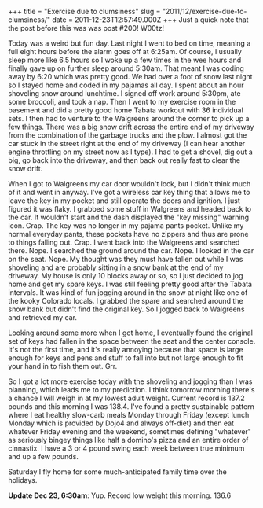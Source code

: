+++
title = "Exercise due to clumsiness"
slug = "2011/12/exercise-due-to-clumsiness/"
date = 2011-12-23T12:57:49.000Z
+++
Just a quick note that the post before this was was post #200!  W00tz!

Today was a weird but fun day.  Last night I went to bed on time, meaning a full eight hours before the alarm goes off at 6:25am.  Of course, I usually sleep more like 6.5 hours so I woke up a few times in the wee hours and finally gave up on further sleep around 5:30am.  That meant I was coding away by 6:20 which was pretty good.  We had over a foot of snow last night so I stayed home and coded in my pajamas all day.  I spent about an hour shoveling snow around lunchtime.  I signed off work around 5:30pm, ate some broccoli, and took a nap.   Then I went to my exercise room in the basement and did a pretty good home Tabata workout with 36 individual sets.  I then had to venture to the Walgreens around the corner to pick up a few things.  There was a big snow drift across the entire end of my driveway from the combination of the garbage trucks and the plow.  I almost got the car stuck in the street right at the end of my driveway (I can hear another engine throttling on my street now as I type).  I had to get a shovel, dig out a big, go back into the driveway, and then back out really fast to clear the snow drift.

When I got to Walgreens my car door wouldn't lock, but I didn't think much of it and went in anyway.  I've got a wireless car key thing that allows me to leave the key in my pocket and still operate the doors and ignition.  I just figured it was flaky.  I grabbed some stuff in Walgreens and headed back to the car.  It wouldn't start and the dash displayed the "key missing" warning icon.  Crap.  The key was no longer in my pajama pants pocket.  Unlike my normal everyday pants, these pockets have no zippers and thus are prone to things falling out.  Crap.  I went back into the Walgreens and searched there. Nope.  I searched the ground around the car.  Nope.  I looked in the car on the seat.  Nope. My thought was they must have fallen out while I was shoveling and are probably sitting in a snow bank at the end of my driveway.  My house is only 10 blocks away or so, so I just decided to jog home and get my spare keys.  I was still feeling pretty good after the Tabata intervals.  It was kind of fun jogging around in the snow at night like one of the kooky Colorado locals.  I grabbed the spare and searched around the snow bank but didn't find the original key.  So I jogged back to Walgreens and retrieved my car.

Looking around some more when I got home, I eventually found the original set of keys had fallen in the space between the seat and the center console.  It's not the first time, and it's really annoying because that space is large enough for keys and pens and stuff to fall into but not large enough to fit your hand in to fish them out.  Grr.

So I got a lot more exercise today with the shoveling and jogging than I was planning, which leads me to my prediction.  I think tomorrow morning there's a chance I will weigh in at my lowest adult weight.  Current record is 137.2 pounds and this morning I was 138.4.  I've found a pretty sustainable pattern where I eat healthy slow-carb meals Monday through Friday (except lunch Monday which is provided by Dojo4 and always off-diet) and then eat whatever Friday evening and the weekend, sometimes defining "whatever" as seriously bingey things like half a domino's pizza and an entire order of cinnastix.  I have a 3 or 4 pound swing each week between true minimum and up a few pounds.

Saturday I fly home for some much-anticipated family time over the holidays.

**Update Dec 23, 6:30am**: Yup. Record low weight this morning. 136.6

